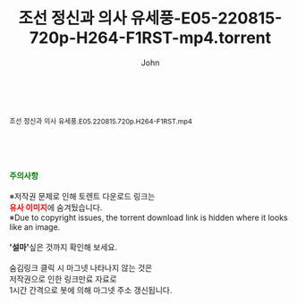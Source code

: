 ﻿---
layout: post
title:  "조선 정신과 의사 유세풍-E05-220815-720p-H264-F1RST-mp4.torrent"
author: John
categories: [ 드라마 ]
tags: [  ]
image:  
description: "조선 정신과 의사 유세풍-E05-220815-720p-H264-F1RST-mp4 torrent 정보 공유"
toc: true
toc_sticky: true
---

<br>
<div class="view-img">
<a class="view_image" href="http://torrentmobile62.com/bbs/view_image.php?fn=%2Fdata%2Ffile%2Fdrama%2F3735183265_zeqFoh14_53fa45f202bc8577970730bd20ddc45983b25564.jpg" target="_blank"><img alt="" class="img-tag" content="http://torrentmobile62.com/data/file/drama/3735183265_zeqFoh14_53fa45f202bc8577970730bd20ddc45983b25564.jpg" itemprop="image" src="http://torrentmobile62.com/data/file/drama/thumb-3735183265_zeqFoh14_53fa45f202bc8577970730bd20ddc45983b25564_835x2213.jpg"/></a></div><div class="view-content" itemprop="description">
<p><span style="font-size:12px;">조선 정신과 의사 유세풍.E05.220815.720p.H264-F1RST.mp4</span> </p> </div>
    
<br><br><br>
<p data-ke-size="size16"><b><span style="color: green;">주의사항</span></b><br /><br />※저작권 문제로 인해 토렌트 다운로드 링크는<br /><b><span style="color: red;">유사 이미지</span></b>에 숨겨뒀습니다.<br />※Due to copyright issues, the torrent download link is hidden where it looks like an image.<br /><br /><b>'설마'</b>싶은 것까지 확인해 보세요.<br /><br />숨김링크 클릭 시 마그넷 나타나지 않는 것은<br />저작권으로 인한 링크만료 자료로<br />1시간 간격으로 봇에 의해 마그넷 주소 갱신됩니다.</p>
